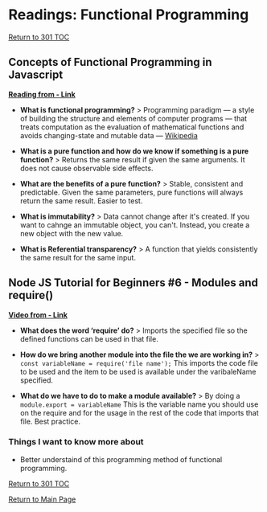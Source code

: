 # Readings: Functional Programming

[Return to 301 TOC](301TOC.md)

## Concepts of Functional Programming in Javascript

**[Reading from - Link](https://medium.com/the-renaissance-developer/concepts-of-functional-programming-in-javascript-6bc84220d2aa)**

- **What is functional programming?** > Programming paradigm — a style of building the structure and elements of computer programs — that treats computation as the evaluation of mathematical functions and avoids changing-state and mutable data — [Wikipedia](https://en.wikipedia.org/wiki/Functional_programming)

- **What is a pure function and how do we know if something is a pure function?** > Returns the same result if given the same arguments. It does not cause observable side effects.

- **What are the benefits of a pure function?** > Stable, consistent and predictable. Given the same parameters, pure functions will always return the same result. Easier to test.

- **What is immutability?** > Data cannot change after it's created. If you want to cahnge an immutable object, you can't. Instead, you create a new object with the new value.

- **What is Referential transparency?** > A function that yields consistently the same result for the same input.

## Node JS Tutorial for Beginners #6 - Modules and require()

**[Video from - Link](https://www.youtube.com/watch?v=xHLd36QoS4k)**

- **What does the word ‘require’ do?** > Imports the specified file so the defined functions can be used in that file.

- **How do we bring another module into the file the we are working in?** > `const variableName = require('file name');` This imports the code file to be used and the item to be used is available under the varibaleName specified.

- **What do we have to do to make a module available?** > By doing a `module.export = variableName` This is the variable name you should use on the require and for the usage in the rest of the code that imports that file. Best practice.

### Things I want to know more about

- Better understaind of this programming method of functional programming.

[Return to 301 TOC](301TOC.md)

[Return to Main Page](../README.md)
